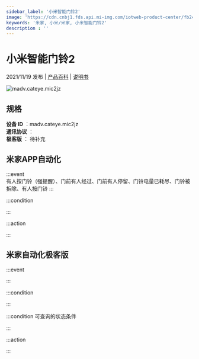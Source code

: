 ```yaml
---
sidebar_label: '小米智能门铃2'
image: 'https://cdn.cnbj1.fds.api.mi-img.com/iotweb-product-center/fb2408ffbeb98bd1a264791a278031e3_1625738899632.png?GalaxyAccessKeyId=AKVGLQWBOVIRQ3XLEW&Expires=9223372036854775807&Signature=TVH62uSnronSNYKN+hEP1eP5vM8='
keywords: '米家, 小米/米家, 小米智能门铃2'
description : ''
---
```

# 小米智能门铃2

2021/11/19 发布 | [产品百科](https://home.mi.com/webapp/content/baike/product/index.html?model=madv.cateye.mic2jz/) | [说明书](https://home.mi.com/views/introduction.html?model=madv.cateye.mic2jz&region=cn)

![madv.cateye.mic2jz](https://cdn.cnbj1.fds.api.mi-img.com/iotweb-product-center/fb2408ffbeb98bd1a264791a278031e3_1625738899632.png?GalaxyAccessKeyId=AKVGLQWBOVIRQ3XLEW&Expires=9223372036854775807&Signature=TVH62uSnronSNYKN+hEP1eP5vM8=)

## 规格  
> 
**设备 ID** ：madv.cateye.mic2jz  
**通讯协议** ：  
**极客版**  ： 待补充 


## 米家APP自动化  

:::event  
有人按门铃（强提醒）、门前有人经过、门前有人停留、门铃电量已耗尽、门铃被拆除、有人按门铃
:::

:::condition  

:::

:::action   

:::

## 米家自动化极客版  

:::event  

:::

:::condition  

:::

:::condition 可查询的状态条件  

:::

:::action  

:::

        
